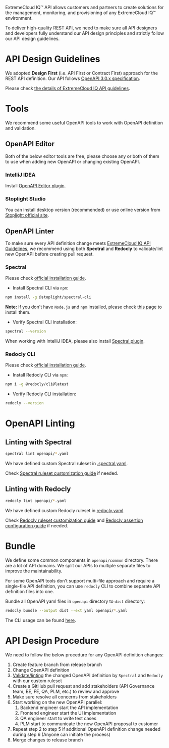 ExtremeCloud IQ™ API allows customers and partners to create solutions for the management, monitoring, and 
provisioning of any ExtremeCloud IQ™ environment.

To deliver high-quality REST API, we need to make sure all API designers and developers fully understand our API 
design principles and strictly follow our API design guidelines.

# API Design Guidelines

We adopted **Design First** (i.e. API First or Contract First) approach for the REST API definition.
Our API follows [OpenAPI 3.0.x specification](https://spec.openapis.org/oas/latest.html).

Please check [the details of ExtremeCloud IQ API guidelines](api-guideline.md).

# Tools

We recommend some useful OpenAPI tools to work with OpenAPI definition and validation.

## OpenAPI Editor

Both of the below editor tools are free, please choose any or both of them to use when adding new OpenAPI or 
changing existing OpenAPI.

### IntelliJ IDEA

Install [OpenAPI Editor plugin](https://plugins.jetbrains.com/plugin/14837-openapi-swagger-editor).

### Stoplight Studio

You can install desktop version (recommended) or use online version from [Stoplight official site](https://stoplight.io/studio).

## OpenAPI Linter

To make sure every API definition change meets [ExtremeCloud IQ API Guidelines](api-guideline.md), we recommend using 
both **Spectral** and **Redocly** to validate/lint new OpenAPI before creating pull request.

### Spectral

Please check [official installation guide](https://github.com/stoplightio/spectral#-installation-and-Usage).

* Install Spectral CLI via `npm`:
```bash
npm install -g @stoplight/spectral-cli
```

**Note:** If you don't have `Node.js` and `npm` installed, please check
[this page](https://docs.npmjs.com/downloading-and-installing-node-js-and-npm) to install them.

* Verify Spectral CLI installation:
```bash
spectral --version
```

When working with IntelliJ IDEA, please also install [Spectral plugin](https://plugins.jetbrains.com/plugin/18520-spectral).

### Redocly CLI

Please check [official installation guide](https://redocly.com/docs/cli/installation/).

* Install Redocly CLI via `npm`:
```bash
npm i -g @redocly/cli@latest
```

* Verify Redocly CLI installation:
```bash
redocly --version
```

# OpenAPI Linting

## Linting with Spectral

```bash
spectral lint openapi/*.yaml
```

We have defined custom Spectral ruleset in [.spectral.yaml](.spectral.yaml).

Check [Spectral ruleset customization guide](https://meta.stoplight.io/docs/spectral/e5b9616d6d50c-custom-rulesets) if needed.

## Linting with Redocly

```bash
redocly lint openapi/*.yaml
```

We have defined custom Redocly ruleset in [redocly.yaml](redocly.yaml).

Check [Redocly ruleset customization guide](https://redocly.com/docs/cli/resources/custom-rules/) and 
[Redocly assertion configuration guide](https://redocly.com/docs/cli/resources/rules/assertions/#assertions) if needed.

# Bundle

We define some common components in `openapi/common` directory.
There are a lot of API domains. We split our APIs to multiple separate files to improve the maintainability.

For some OpenAPI tools don't support multi-file approach and require a single-file API definition, 
you can use `redocly` CLI to combine separate API definition files into one.

Bundle all OpenAPI yaml files in `openapi` directory to `dist` directory:
```bash
redocly bundle --output dist --ext yaml openapi/*.yaml
```

The CLI usage can be found [here](https://redocly.com/docs/cli/commands/bundle/).

# API Design Procedure

We need to follow the below procedure for any OpenAPI definition changes:
1. Create feature branch from release branch
2. Change OpenAPI definition
3. [Validate/linting](#openapi-linting) the changed OpenAPI definition by `Spectral` and `Redocly` with our custom ruleset
4. Create a GitHub pull request and add stakeholders (API Governance team, BE, FE, QA, PLM, etc.) to review and approve
5. Make sure resolve all concerns from stakeholders
6. Start working on the new OpenAPI parallel:
   1. Backend engineer start the API implementation
   2. Frontend engineer start the UI implementation
   3. QA engineer start to write test cases
   4. PLM start to communicate the new OpenAPI proposal to customer
7. Repeat step 2 to step 5 if additional OpenAPI definition change needed during step 6 (Anyone can initiate the process)
8. Merge changes to release branch